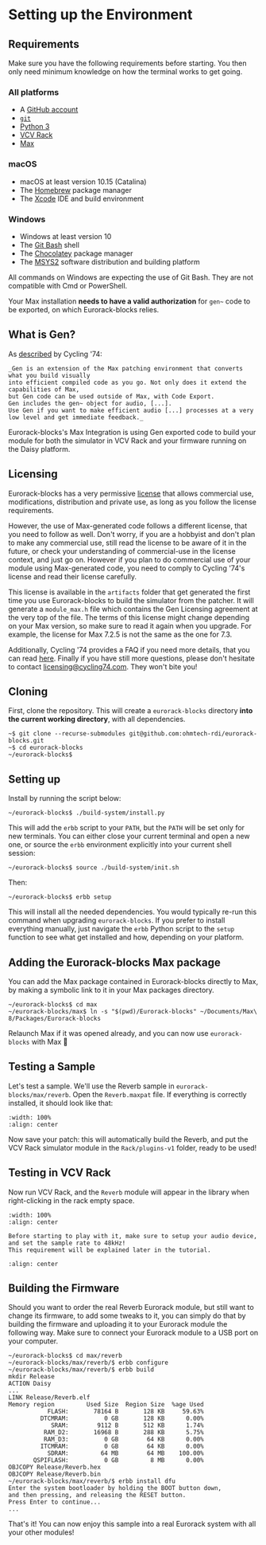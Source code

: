 # Setting up the Environment

## Requirements

Make sure you have the following requirements before starting.
You then only need minimum knowledge on how the terminal works to get going.

### All platforms

- A [GitHub account](https://github.com/join)
- [`git`](https://git-scm.com/download)
- [Python 3](https://www.python.org/downloads/)
- [VCV Rack](https://vcvrack.com/Rack)
- [Max](https://cycling74.com/products/max)

### macOS

- macOS at least version 10.15 (Catalina)
- The [Homebrew](https://brew.sh) package manager
- The [Xcode](https://developer.apple.com/xcode/) IDE and build environment

### Windows

- Windows at least version 10
- The [Git Bash](https://git-scm.com/download) shell
- The [Chocolatey](https://chocolatey.org) package manager
- The [MSYS2](https://www.msys2.org) software distribution and building platform

All commands on Windows are expecting the use of Git Bash.
They are not compatible with Cmd or PowerShell.

Your Max installation **needs to have a valid authorization** for `gen~` code to be exported,
on which Eurorack-blocks relies.


## What is Gen?

As [described](https://docs.cycling74.com/max8/vignettes/gen_topic) by Cycling '74:

```{epigraph}
_Gen is an extension of the Max patching environment that converts what you build visually
into efficient compiled code as you go. Not only does it extend the capabilities of Max,
but Gen code can be used outside of Max, with Code Export.
Gen includes the gen~ object for audio, [...].
Use Gen if you want to make efficient audio [...] processes at a very low level and get immediate feedback._
```

Eurorack-blocks's Max Integration is using Gen exported code to build your module for
both the simulator in VCV Rack and your firmware running on the Daisy platform.


## Licensing

Eurorack-blocks has a very permissive [license](https://github.com/ohmtech-rdi/eurorack-blocks/blob/poc-max-integration/LICENSE)
that allows commercial use, modifications, distribution and private use,
as long  as you follow the license requirements.

However, the use of Max-generated code follows a different license,
that you need to follow as well.
Don't worry, if you are a hobbyist and don't plan to make any commercial use,
still read the license to be aware of it in the future,
or check your understanding of commercial-use in the license context, and just go on.
However if you plan to do commercial use of your module using Max-generated code,
you need to comply to Cycling '74's license and read their license carefully.

This license is available in the `artifacts` folder that get generated the first time you use
Eurorack-blocks to build the simulator from the patcher. It will generate a `module_max.h`
file which contains the Gen Licensing agreement at the very top of the file.
The terms of this license might change depending on your Max version, so make sure
to read it again when you upgrade. For example, the license for Max 7.2.5 is not the
same as the one for 7.3.

Additionally, Cycling '74 provides a FAQ if you need more details, that you can read
[here](https://support.cycling74.com/hc/en-us/articles/360050779193-Gen-Code-Export-Licensing-FAQ).
Finally if you have still more questions, please don't hesitate to contact
[licensing@cycling74.com](mailto:licensing@cycling74.com). They won't bite you!


## Cloning

First, clone the repository. This will create a `eurorack-blocks` directory **into the current working directory**, with all dependencies.


```shell-session
~$ git clone --recurse-submodules git@github.com:ohmtech-rdi/eurorack-blocks.git
~$ cd eurorack-blocks
~/eurorack-blocks$
```


## Setting up

Install by running the script below:

```shell-session
~/eurorack-blocks$ ./build-system/install.py
```

This will add the `erbb` script to your `PATH`, but the `PATH` will be set only for new terminals.
You can either close your current terminal and open a new one, or source the `erbb` environment
explicitly into your current shell session:

```shell-session
~/eurorack-blocks$ source ./build-system/init.sh
```

Then:

```shell-session
~/eurorack-blocks$ erbb setup
```

This will install all the needed dependencies. You would typically re-run this command when
upgrading `eurorack-blocks`.
If you prefer to install everything manually, just navigate the `erbb` Python script
to the `setup` function to see what get installed and how, depending on your platform.


## Adding the Eurorack-blocks Max package

You can add the Max package contained in Eurorack-blocks directly to Max, by making
a symbolic link to it in your Max packages directory.

```shell-session
~/eurorack-blocks$ cd max
~/eurorack-blocks/max$ ln -s "$(pwd)/Eurorack-blocks" ~/Documents/Max\ 8/Packages/Eurorack-blocks
```

Relaunch Max if it was opened already, and you can now use `eurorack-blocks`  with Max 🎉


## Testing a Sample

Let's test a sample. We'll use the Reverb sample in `eurorack-blocks/max/reverb`.
Open the `Reverb.maxpat` file. If everything is correctly installed, it should look like that:

```{image} setup-maxpat.png
:width: 100%
:align: center
```

Now save your patch: this will automatically build the Reverb,
and put the VCV Rack simulator module in the `Rack/plugins-v1` folder, ready to be used!


## Testing in VCV Rack

Now run VCV Rack, and the `Reverb` module will appear in the library when right-clicking
in the rack empty space.

```{image} setup-rack.png
:width: 100%
:align: center
```

```{important}
Before starting to play with it, make sure to setup your audio device,
and set the sample rate to 48kHz!
This requirement will be explained later in the tutorial.
```

```{image} setup-rack-audio.png
:align: center
```


## Building the Firmware

Should you want to order the real Reverb Eurorack module, but still want to change its firmware,
to add some tweaks to it,
you can simply do that by building the firmware and uploading it to your Eurorack module
the following way. Make sure to connect your Eurorack module to a USB port on your computer.

```shell-session
~/eurorack-blocks$ cd max/reverb
~/eurorack-blocks/max/reverb/$ erbb configure
~/eurorack-blocks/max/reverb/$ erbb build
mkdir Release
ACTION Daisy
...
LINK Release/Reverb.elf
Memory region         Used Size  Region Size  %age Used
           FLASH:       78164 B       128 KB     59.63%
         DTCMRAM:          0 GB       128 KB      0.00%
            SRAM:        9112 B       512 KB      1.74%
          RAM_D2:       16968 B       288 KB      5.75%
          RAM_D3:          0 GB        64 KB      0.00%
         ITCMRAM:          0 GB        64 KB      0.00%
           SDRAM:         64 MB        64 MB    100.00%
       QSPIFLASH:          0 GB         8 MB      0.00%
OBJCOPY Release/Reverb.hex
OBJCOPY Release/Reverb.bin
~/eurorack-blocks/max/reverb/$ erbb install dfu
Enter the system bootloader by holding the BOOT button down,
and then pressing, and releasing the RESET button.
Press Enter to continue...
...
```

That's it! You can now enjoy this sample into a real Eurorack system with all your other modules!
